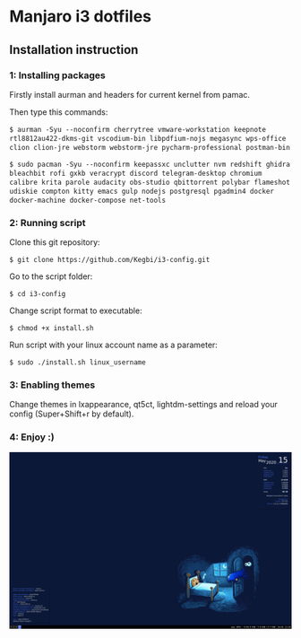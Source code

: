 # Manjaro i3 dotfiles

## Installation instruction

### 1: Installing packages

Firstly install aurman and headers for current kernel from pamac.

Then type this commands:

```
$ aurman -Syu --noconfirm cherrytree vmware-workstation keepnote rtl8812au422-dkms-git vscodium-bin libpdfium-nojs megasync wps-office clion clion-jre webstorm webstorm-jre pycharm-professional postman-bin
```

```
$ sudo pacman -Syu --noconfirm keepassxc unclutter nvm redshift ghidra bleachbit rofi gxkb veracrypt discord telegram-desktop chromium calibre krita parole audacity obs-studio qbittorrent polybar flameshot udiskie compton kitty emacs gulp nodejs postgresql pgadmin4 docker docker-machine docker-compose net-tools
```

### 2: Running script

Clone this git repository:

```
$ git clone https://github.com/Kegbi/i3-config.git
```

Go to the script folder:

```
$ cd i3-config
```

Change script format to executable:

```
$ chmod +x install.sh
```

Run script with your linux account name as a parameter:

```
$ sudo ./install.sh linux_username
```

### 3: Enabling themes

Change themes in lxappearance, qt5ct, lightdm-settings and reload your config (Super+Shift+r by default).

### 4: Enjoy :)

![Screenshot](./images/screenshot.png)
